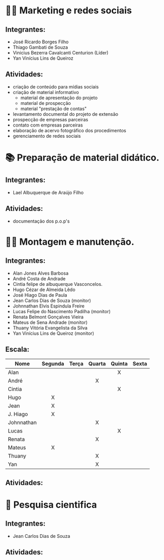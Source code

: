 # :man_technologist: Marketing e redes sociais

## Integrantes:
* José Ricardo Borges Filho
* Thiago Gambati de Souza
* Vinicius Bezerra Cavalcanti Centurion (Líder)
* Yan Vinícius Lins de Queiroz

## Atividades:
* criação de conteúdo para mídias sociais
* criação de material informativo
  * material de apresentação do projeto
  * material de prospecção
  * material "prestação de contas"
* levantamento documental do projeto de extensão
* prospecção de empresas parceiras
* contato com empresas parceiras
* elaboração de acervo fotográfico dos procedimentos
* gerenciamento de redes sociais

# :books: Preparação de material didático.

## Integrantes:
* Lael Albuquerque de Araújo Filho

## Atividades:
* documentação dos p.o.p's

# :man_factory_worker: Montagem e manutenção.

## Integrantes:
* Alan Jones Alves Barbosa
* André Costa de Andrade
* Cintia felipe de albuquerque Vasconcelos.
* Hugo Cézar de Almeida Lêdo 
* José Hiago Dias de Paula
* Jean Carlos Dias de Souza (monitor)
* Johnnathan Elvis Espindula Freire 
* Lucas Felipe do Nascimento Padilha (monitor)
* Renata Belmont Gonçalves Vieira 
* Mateus de Sena Andrade (monitor)
* Thuany Vitória Evangelista da Silva
* Yan Vinícius Lins de Queiroz (monitor)
 
## Escala: 

| Nome | Segunda | Terça | Quarta | Quinta | Sexta |
| ---- | :-----: | :---: | :----: | :----: | :---: |
| Alan |  |  |  |X|  |
| André |  |  |X|  |  |
| Cintia |  |  |  |X|  |
| Hugo |X|  |  |  |  |
| Jean |X| |  |  |  |
| J. Hiago |X| |  |  |  |
| Johnnathan | | |X|  |  |
| Lucas |  |  |  |X|  |
| Renata |  |  |X|  |  |
| Mateus |X|  | |  |  |
| Thuany |  |  |X|  |  |
| Yan |  |  |X|  |  |


## Atividades:

# :satellite:	Pesquisa cientifica

## Integrantes:
* Jean Carlos Dias de Souza

## Atividades:
